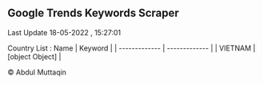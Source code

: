 

## Google Trends Keywords Scraper 
 
Last Update 18-05-2022 , 15:27:01

Country List :
 Name  | Keyword |
| ------------- | ------------- |
| VIETNAM | [object Object] |



© Abdul Muttaqin 
